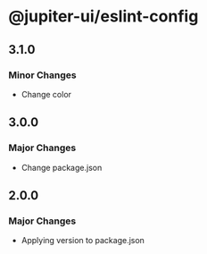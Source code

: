 # @jupiter-ui/eslint-config

## 3.1.0

### Minor Changes

- Change color

## 3.0.0

### Major Changes

- Change package.json

## 2.0.0

### Major Changes

- Applying version to package.json
